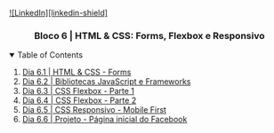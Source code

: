 <!-- PROJECT SHIELDS -->
[![LinkedIn][linkedin-shield]][linkedin-url]

<h3 align="center">Bloco 6 | HTML & CSS: Forms, Flexbox e Responsivo</h3>

<!-- TABLE OF CONTENTS -->
<details open="open">
  <summary>Table of Contents</summary>
  <ol>
    <li>
      <a href="#">Dia 6.1 | HTML & CSS - Forms</a>
    </li>
    <li>
      <a href="#">Dia 6.2 | Bibliotecas JavaScript e Frameworks</a>
    </li>
    <li>
      <a href="#">Dia 6.3 | CSS Flexbox - Parte 1</a>
    </li>
    <li>
      <a href="#">Dia 6.4 | CSS Flexbox - Parte 2</a>
    </li>
    <li>
      <a href="#">Dia 6.5 | CSS Responsivo - Mobile First</a>
    </li>
    <li>
      <a href="#">Dia 6.6 | Projeto - Página inicial do Facebook</a>
    </li>
  </ol>
</details>

<!-- MARKDOWN LINKS & IMAGES -->
[linkedin-url]: https://linkedin.com/in/rafaelgeronimo
